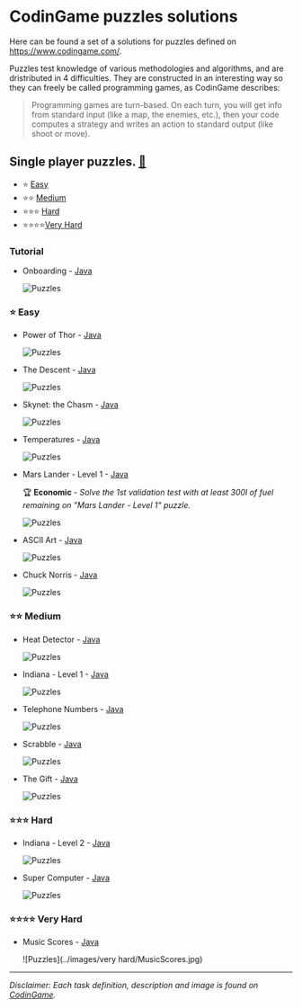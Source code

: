 # CodinGame puzzles solutions

Here can be found a set of a solutions for puzzles defined on https://www.codingame.com/.

Puzzles test knowledge of various methodologies and algorithms, and are dristributed in 4 difficulties. They are constructed in an interesting way so they can freely be called programming games, as CodinGame describes:
> Programming games are turn-based. On each turn, you will get info from standard input (like a map, the enemies, etc.), then your code computes a strategy and writes an action to standard output (like shoot or move).

## Single player puzzles. [:link:](https://www.codingame.com/puzzles)
- :star: [Easy](#Easy)
- :star::star: [Medium](#Medium)
- :star::star::star: [Hard](#Hard)
- :star::star::star::star:[Very Hard](#VeryHard)

### Tutorial
- Onboarding - [Java](/src/01-easy/Onboarding.java)

  ![Puzzles](../images/easy/Onboarding.jpg)

<a name="Easy"></a>
### :star: Easy
- Power of Thor - [Java](/src/01-easy/PowerOfThor.java)

  ![Puzzles](../images/easy/PowerOfThor.jpg)

- The Descent - [Java](/src/01-easy/TheDescent.java)

  ![Puzzles](../images/easy/TheDescent.jpg)

- Skynet: the Chasm - [Java](/src/01-easy/SkynetTheChasm.java)

  ![Puzzles](../images/easy/SkynetTheChasm.jpg)

- Temperatures - [Java](/src/01-easy/Temperatures.java)

  ![Puzzles](../images/easy/Temperatures.jpg)

- Mars Lander - Level 1 - [Java](/src/01-easy/MarsLanderLevel1.java)

  :trophy: **Economic** - *Solve the 1st validation test with at least 300l of fuel remaining on "Mars Lander - Level 1" puzzle.*

  ![Puzzles](../images/easy/MarsLanderLevel1.jpg)

- ASCII Art - [Java](/src/01-easy/ASCIIArt.java)

  ![Puzzles](../images/PuzzlesGeneral.jpg)

- Chuck Norris - [Java](/src/01-easy/ChuckNorris.java)

  ![Puzzles](../images/easy/ChuckNorris.jpg)

<a name="Medium"></a>
### :star::star: Medium

- Heat Detector - [Java](/src/02-medium/HeatDetector.java)

  ![Puzzles](../images/medium/HeatDetector.jpg)

- Indiana - Level 1 - [Java](/src/02-medium/IndianaLevel1.java)

  ![Puzzles](../images/medium/IndianaLevel1.jpg)

- Telephone Numbers - [Java](/src/02-medium/TelephoneNumbers.java)

  ![Puzzles](../images/medium/TelephoneNumbers.jpg)

- Scrabble - [Java](/src/02-medium/Scrabble.java)

  ![Puzzles](../images/PuzzlesGeneral.jpg)

- The Gift - [Java](/src/02-medium/TheGift.java)

  ![Puzzles](../images/medium/TheGift.jpg)

<a name="Hard"></a>
### :star::star::star: Hard

- Indiana - Level 2 - [Java](/src/03-hard/IndianaLevel2.java)

  ![Puzzles](../images/hard/IndianaLevel2.jpg)

- Super Computer - [Java](/src/03-hard/SuperComputer.java)

  ![Puzzles](../images/hard/SuperComputer.jpg)

<a name="VeryHard"></a>
### :star::star::star::star: Very Hard

- Music Scores - [Java](/src/04-very-hard/MusicScores.java)

  ![Puzzles](../images/very hard/MusicScores.jpg)

___

*Disclaimer: Each task definition, description and image is found on [CodinGame](https://www.codingame.com/).*
